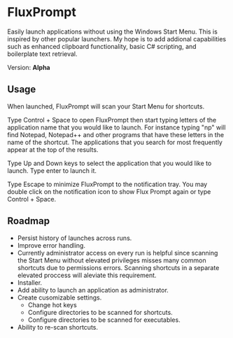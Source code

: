 # FluxPrompt
Easily launch applications without using the Windows Start Menu. This is inspired by other popular launchers. My hope is to add addional capabilities such as enhanced clipboard functionality, basic C# scripting, and boilerplate text retrieval. 

Version: **Alpha**

## Usage

When launched, FluxPrompt will scan your Start Menu for shortcuts.

Type Control + Space to open FluxPrompt then start typing letters of the application name that you would like to launch. For instance typing "np" will find Notepad, Notepad++ and other programs that have these letters in the name of the shortcut. The applications that you search for most frequently appear at the top of the results.

Type Up and Down keys to select the application that you would like to launch. Type enter to launch it.

Type Escape to minimize FluxPrompt to the notification tray. You may double click on the notification icon to show Flux Prompt again or type Control + Space.

## Roadmap

- Persist history of launches across runs.
- Improve error handling.
- Currently administrator access on every run is helpful since scanning the Start Menu without elevated privileges misses many common shortcuts due to permissions errors. Scanning shortcuts in a separate elevated proccess will aleviate this requirement.
- Installer.
- Add ability to launch an application as administrator.
- Create cusomizable settings.
  - Change hot keys
  - Configure directories to be scanned for shortcuts.
  - Configure directories to be scanned for executables.
- Ability to re-scan shortcuts.
